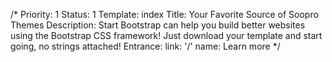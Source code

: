 /*
Priority: 1
Status: 1
Template: index
Title: Your Favorite Source of Soopro Themes
Description: Start Bootstrap can help you build better websites using the Bootstrap CSS framework! Just download your template and start going, no strings attached!
Entrance:
  link: '/'
  name: Learn more
*/
